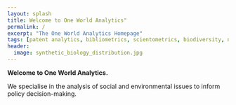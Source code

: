 ```yaml
---
layout: splash
title: Welcome to One World Analytics"
permalink: /
excerpt: "The One World Analytics Homepage"
tags: [patent analytics, bibliometrics, scientometrics, biodiversity, nagoya protocol]
header:
  image: synthetic_biology_distribution.jpg
---  
```


**Welcome to One World Analytics.**

We specialise in the analysis of social and environmental issues to inform policy decision-making. 
